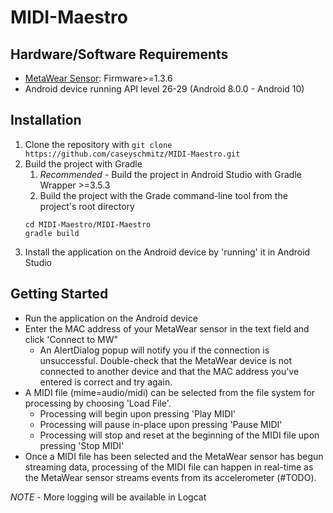 # MIDI-Maestro

## Hardware/Software Requirements
- [MetaWear Sensor](https://mbientlab.com/pricing/): Firmware>=1.3.6
- Android device running API level 26-29 (Android 8.0.0 - Android 10)

## Installation
1. Clone the repository with ```git clone https://github.com/caseyschmitz/MIDI-Maestro.git```
2. Build the project with Gradle
    1. *Recommended* - Build the project in Android Studio with Gradle Wrapper >=3.5.3
    2. Build the project with the Grade command-line tool from the project's root directory
    ```
    cd MIDI-Maestro/MIDI-Maestro
    gradle build
    ```
3. Install the application on the Android device by 'running' it in Android Studio

## Getting Started
- Run the application on the Android device
- Enter the MAC address of your MetaWear sensor in the text field and click 'Connect to MW"
    - An AlertDialog popup will notify you if the connection is unsuccessful. Double-check that the MetaWear device is not connected to another device and that the MAC address you've entered is correct and try again.
- A MIDI file (mime=audio/midi) can be selected from the file system for processing by choosing 'Load File'.
    - Processing will begin upon pressing 'Play MIDI'
    - Processing will pause in-place upon pressing 'Pause MIDI'
    - Processing will stop and reset at the beginning of the MIDI file upon pressing 'Stop MIDI'
- Once a MIDI file has been selected and the MetaWear sensor has begun streaming data, processing of the MIDI file can happen in real-time as the MetaWear sensor streams events from its accelerometer (#TODO).

*NOTE* - More logging will be available in Logcat
